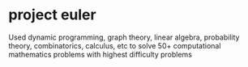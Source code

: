 # project euler
 Used dynamic programming, graph theory, linear algebra, probability theory, combinatorics, calculus, etc to solve 50+ computational mathematics problems with highest difficulty problems
